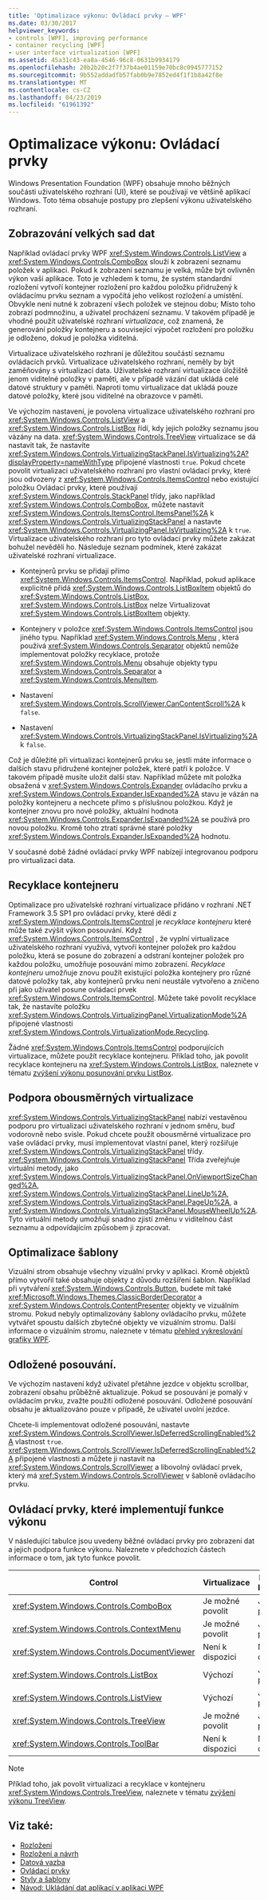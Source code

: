 ```yaml
---
title: 'Optimalizace výkonu: Ovládací prvky – WPF'
ms.date: 03/30/2017
helpviewer_keywords:
- controls [WPF], improving performance
- container recycling [WPF]
- user interface virtualization [WPF]
ms.assetid: 45a31c43-ea8a-4546-96c8-0631b9934179
ms.openlocfilehash: 20b2b20c2f7f37b4ae01159e70bc8c0945777152
ms.sourcegitcommit: 9b552addadfb57fab0b9e7852ed4f1f1b8a42f8e
ms.translationtype: MT
ms.contentlocale: cs-CZ
ms.lasthandoff: 04/23/2019
ms.locfileid: "61961392"
---
```

# <a name="optimizing-performance-controls"></a>Optimalizace výkonu: Ovládací prvky

Windows Presentation Foundation (WPF) obsahuje mnoho běžných součásti uživatelského rozhraní (UI), které se používají ve většině aplikací Windows. Toto téma obsahuje postupy pro zlepšení výkonu uživatelského rozhraní.

## <a name="displaying-large-data-sets"></a>Zobrazování velkých sad dat

Například ovládací prvky WPF <xref:System.Windows.Controls.ListView> a <xref:System.Windows.Controls.ComboBox> slouží k zobrazení seznamu položek v aplikaci. Pokud k zobrazení seznamu je velká, může být ovlivněn výkon vaší aplikace. Toto je vzhledem k tomu, že systém standardní rozložení vytvoří kontejner rozložení pro každou položku přidružený k ovládacímu prvku seznam a vypočítá jeho velikost rozložení a umístění. Obvykle není nutné k zobrazení všech položek ve stejnou dobu; Místo toho zobrazí podmnožinu, a uživatel procházení seznamu. V takovém případě je vhodné použít uživatelské rozhraní *virtualizace*, což znamená, že generování položky kontejneru a související výpočet rozložení pro položku je odloženo, dokud je položka viditelná.

Virtualizace uživatelského rozhraní je důležitou součástí seznamu ovládacích prvků. Virtualizace uživatelského rozhraní, neměly by být zaměňovány s virtualizací data. Uživatelské rozhraní virtualizace úložiště jenom viditelné položky v paměti, ale v případě vázání dat ukládá celé datové struktury v paměti. Naproti tomu virtualizace dat ukládá pouze datové položky, které jsou viditelné na obrazovce v paměti.

Ve výchozím nastavení, je povolena virtualizace uživatelského rozhraní pro <xref:System.Windows.Controls.ListView> a <xref:System.Windows.Controls.ListBox> řídí, kdy jejich položky seznamu jsou vázány na data. <xref:System.Windows.Controls.TreeView> virtualizace se dá nastavit tak, že nastavíte <xref:System.Windows.Controls.VirtualizingStackPanel.IsVirtualizing%2A?displayProperty=nameWithType> připojené vlastnosti `true`. Pokud chcete povolit virtualizaci uživatelského rozhraní pro vlastní ovládací prvky, které jsou odvozeny z <xref:System.Windows.Controls.ItemsControl> nebo existující položku Ovládací prvky, které používají <xref:System.Windows.Controls.StackPanel> třídy, jako například <xref:System.Windows.Controls.ComboBox>, můžete nastavit <xref:System.Windows.Controls.ItemsControl.ItemsPanel%2A> k <xref:System.Windows.Controls.VirtualizingStackPanel> a nastavte <xref:System.Windows.Controls.VirtualizingPanel.IsVirtualizing%2A> k `true`. Virtualizace uživatelského rozhraní pro tyto ovládací prvky můžete zakázat bohužel nevěděli ho. Následuje seznam podmínek, které zakázat uživatelské rozhraní virtualizace.

- Kontejnerů prvku se přidají přímo <xref:System.Windows.Controls.ItemsControl>. Například, pokud aplikace explicitně přidá <xref:System.Windows.Controls.ListBoxItem> objektů do <xref:System.Windows.Controls.ListBox>, <xref:System.Windows.Controls.ListBox> nelze Virtualizovat <xref:System.Windows.Controls.ListBoxItem> objekty.

- Kontejnery v položce <xref:System.Windows.Controls.ItemsControl> jsou jiného typu. Například <xref:System.Windows.Controls.Menu> , která používá <xref:System.Windows.Controls.Separator> objektů nemůže implementovat položky recyklace, protože <xref:System.Windows.Controls.Menu> obsahuje objekty typu <xref:System.Windows.Controls.Separator> a <xref:System.Windows.Controls.MenuItem>.

- Nastavení <xref:System.Windows.Controls.ScrollViewer.CanContentScroll%2A> k `false`.

- Nastavení <xref:System.Windows.Controls.VirtualizingStackPanel.IsVirtualizing%2A> k `false`.

Což je důležité při virtualizaci kontejnerů prvku se, jestli máte informace o dalších stavu přidružené kontejner položek, které patří k položce. V takovém případě musíte uložit další stav. Například můžete mít položka obsažená v <xref:System.Windows.Controls.Expander> ovládacího prvku a <xref:System.Windows.Controls.Expander.IsExpanded%2A> stavu je vázán na položky kontejneru a nechcete přímo s příslušnou položkou. Když je kontejner znovu pro nové položky, aktuální hodnota <xref:System.Windows.Controls.Expander.IsExpanded%2A> se používá pro novou položku. Kromě toho ztratí správné staré položky <xref:System.Windows.Controls.Expander.IsExpanded%2A> hodnotu.

V současné době žádné ovládací prvky WPF nabízejí integrovanou podporu pro virtualizaci data.

## <a name="container-recycling"></a>Recyklace kontejneru

Optimalizace pro uživatelské rozhraní virtualizace přidáno v rozhraní .NET Framework 3.5 SP1 pro ovládací prvky, které dědí z <xref:System.Windows.Controls.ItemsControl> je *recyklace kontejneru* které může také zvýšit výkon posouvání. Když <xref:System.Windows.Controls.ItemsControl> , že vyplní virtualizace uživatelského rozhraní využívá, vytvoří kontejner položek pro každou položku, která se posune do zobrazení a odstraní kontejner položek pro každou položku, umožňuje posouvání mimo zobrazení. *Recyklace kontejneru* umožňuje znovu použít existující položka kontejnery pro různé datové položky tak, aby kontejnerů prvku není neustále vytvořeno a zničeno při jako uživatel posune ovládací prvek <xref:System.Windows.Controls.ItemsControl>. Můžete také povolit recyklace tak, že nastavíte položku <xref:System.Windows.Controls.VirtualizingPanel.VirtualizationMode%2A> připojené vlastnosti <xref:System.Windows.Controls.VirtualizationMode.Recycling>.

Žádné <xref:System.Windows.Controls.ItemsControl> podporujících virtualizace, můžete použít recyklace kontejneru. Příklad toho, jak povolit recyklace kontejneru na <xref:System.Windows.Controls.ListBox>, naleznete v tématu [zvýšení výkonu posunování prvku ListBox](../controls/how-to-improve-the-scrolling-performance-of-a-listbox.md).

## <a name="supporting-bidirectional-virtualization"></a>Podpora obousměrných virtualizace

<xref:System.Windows.Controls.VirtualizingStackPanel> nabízí vestavěnou podporu pro virtualizaci uživatelského rozhraní v jednom směru, buď vodorovně nebo svisle. Pokud chcete použít obousměrné virtualizace pro vaše ovládací prvky, musí implementovat vlastní panel, který rozšiřuje <xref:System.Windows.Controls.VirtualizingStackPanel> třídy. <xref:System.Windows.Controls.VirtualizingStackPanel> Třída zveřejňuje virtuální metody, jako <xref:System.Windows.Controls.VirtualizingStackPanel.OnViewportSizeChanged%2A>, <xref:System.Windows.Controls.VirtualizingStackPanel.LineUp%2A>, <xref:System.Windows.Controls.VirtualizingStackPanel.PageUp%2A>, a <xref:System.Windows.Controls.VirtualizingStackPanel.MouseWheelUp%2A>. Tyto virtuální metody umožňují snadno zjistí změnu v viditelnou část seznamu a odpovídajícím způsobem ji zpracovat.

## <a name="optimizing-templates"></a>Optimalizace šablony

Vizuální strom obsahuje všechny vizuální prvky v aplikaci. Kromě objektů přímo vytvořil také obsahuje objekty z důvodu rozšíření šablon. Například při vytváření <xref:System.Windows.Controls.Button>, budete mít také <xref:Microsoft.Windows.Themes.ClassicBorderDecorator> a <xref:System.Windows.Controls.ContentPresenter> objekty ve vizuálním stromu. Pokud nebyly optimalizovány šablony ovládacího prvku, můžete vytvářet spoustu dalších zbytečné objekty ve vizuálním stromu. Další informace o vizuálním stromu, naleznete v tématu [přehled vykreslování grafiky WPF](../graphics-multimedia/wpf-graphics-rendering-overview.md).

## <a name="deferred-scrolling"></a>Odložené posouvání.

Ve výchozím nastavení když uživatel přetáhne jezdce v objektu scrollbar, zobrazení obsahu průběžně aktualizuje. Pokud se posouvání je pomalý v ovládacím prvku, zvažte použití odložené posouvání. Odložené posouvání obsahu je aktualizováno pouze v případě, že uživatel uvolní jezdce.

Chcete-li implementovat odložené posouvání, nastavte <xref:System.Windows.Controls.ScrollViewer.IsDeferredScrollingEnabled%2A> vlastnost `true`. <xref:System.Windows.Controls.ScrollViewer.IsDeferredScrollingEnabled%2A> připojené vlastnosti a můžete ji nastavit na <xref:System.Windows.Controls.ScrollViewer> a libovolný ovládací prvek, který má <xref:System.Windows.Controls.ScrollViewer> v šabloně ovládacího prvku.

## <a name="controls-that-implement-performance-features"></a>Ovládací prvky, které implementují funkce výkonu

V následující tabulce jsou uvedeny běžné ovládací prvky pro zobrazení dat a jejich podpora funkce výkonu. Naleznete v předchozích částech informace o tom, jak tyto funkce povolit.

|Control|Virtualizace|Recyklace kontejneru|Odložené posouvání.|
|-------------|--------------------|-------------------------|------------------------|
|<xref:System.Windows.Controls.ComboBox>|Je možné povolit|Je možné povolit|Je možné povolit|
|<xref:System.Windows.Controls.ContextMenu>|Je možné povolit|Je možné povolit|Je možné povolit|
|<xref:System.Windows.Controls.DocumentViewer>|Není k dispozici|Není k dispozici|Je možné povolit|
|<xref:System.Windows.Controls.ListBox>|Výchozí|Je možné povolit|Je možné povolit|
|<xref:System.Windows.Controls.ListView>|Výchozí|Je možné povolit|Je možné povolit|
|<xref:System.Windows.Controls.TreeView>|Je možné povolit|Je možné povolit|Je možné povolit|
|<xref:System.Windows.Controls.ToolBar>|Není k dispozici|Není k dispozici|Je možné povolit|

> [!NOTE]
> Příklad toho, jak povolit virtualizaci a recyklace v kontejneru <xref:System.Windows.Controls.TreeView>, naleznete v tématu [zvýšení výkonu TreeView](../controls/how-to-improve-the-performance-of-a-treeview.md).

## <a name="see-also"></a>Viz také:

- [Rozložení](layout.md)
- [Rozložení a návrh](optimizing-performance-layout-and-design.md)
- [Datová vazba](optimizing-performance-data-binding.md)
- [Ovládací prvky](../controls/index.md)
- [Styly a šablony](../controls/styling-and-templating.md)
- [Návod: Ukládání dat aplikací v aplikaci WPF](walkthrough-caching-application-data-in-a-wpf-application.md)